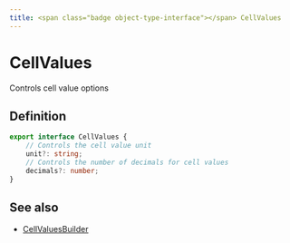 ```yaml
---
title: <span class="badge object-type-interface"></span> CellValues
---
```

# <span class="badge object-type-interface"></span> CellValues

Controls cell value options

## Definition

```typescript
export interface CellValues {
	// Controls the cell value unit
	unit?: string;
	// Controls the number of decimals for cell values
	decimals?: number;
}

```
## See also

 * <span class="badge builder"></span> [CellValuesBuilder](./builder-CellValuesBuilder.md)
